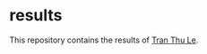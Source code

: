 # results

This repository contains the results of [Tran Thu Le](https://tranthule.blogspot.com/p/about-me.html).
